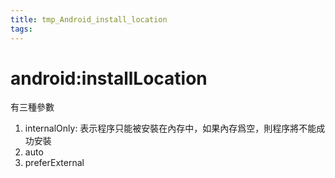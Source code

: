 ```yaml
---
title: tmp_Android_install_location
tags:
---
```

android:installLocation
===
有三種參數
1. internalOnly: 表示程序只能被安裝在內存中，如果內存爲空，則程序將不能成功安裝
2. auto
3. preferExternal